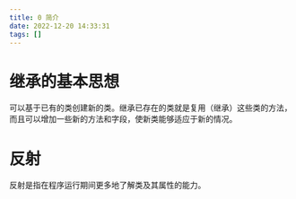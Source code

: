 ```yaml
---
title: 0 简介  
date: 2022-12-20 14:33:31  
tags: []  
---
```


# 继承的基本思想

可以基于已有的类创建新的类。继承已存在的类就是复用（继承）这些类的方法，而且可以增加一些新的方法和字段，使新类能够适应于新的情况。


# 反射

反射是指在程序运行期间更多地了解类及其属性的能力。

